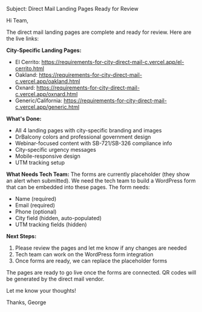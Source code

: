 Subject: Direct Mail Landing Pages Ready for Review

Hi Team,

The direct mail landing pages are complete and ready for review. Here are the live links:

**City-Specific Landing Pages:**
- El Cerrito: https://requirements-for-city-direct-mail-c.vercel.app/el-cerrito.html
- Oakland: https://requirements-for-city-direct-mail-c.vercel.app/oakland.html  
- Oxnard: https://requirements-for-city-direct-mail-c.vercel.app/oxnard.html
- Generic/California: https://requirements-for-city-direct-mail-c.vercel.app/generic.html

**What's Done:**
- All 4 landing pages with city-specific branding and images
- DrBalcony colors and professional government design
- Webinar-focused content with SB-721/SB-326 compliance info
- City-specific urgency messages
- Mobile-responsive design
- UTM tracking setup

**What Needs Tech Team:**
The forms are currently placeholder (they show an alert when submitted). We need the tech team to build a WordPress form that can be embedded into these pages. The form needs:
- Name (required)
- Email (required) 
- Phone (optional)
- City field (hidden, auto-populated)
- UTM tracking fields (hidden)

**Next Steps:**
1. Please review the pages and let me know if any changes are needed
2. Tech team can work on the WordPress form integration
3. Once forms are ready, we can replace the placeholder forms

The pages are ready to go live once the forms are connected. QR codes will be generated by the direct mail vendor.

Let me know your thoughts!

Thanks,
George
